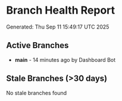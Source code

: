 # Branch Health Report
Generated: Thu Sep 11 15:49:17 UTC 2025

## Active Branches
- **main** - 14 minutes ago by Dashboard Bot

## Stale Branches (>30 days)
No stale branches found
